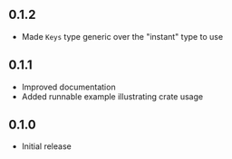 0.1.2
-----
- Made `Keys` type generic over the "instant" type to use


0.1.1
-----
- Improved documentation
- Added runnable example illustrating crate usage


0.1.0
-----
- Initial release
